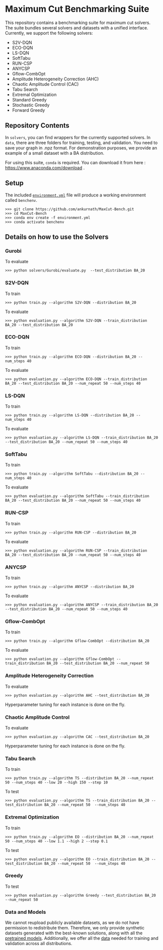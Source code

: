 # Maximum Cut Benchmarking Suite

This repository contains a benchmarking suite for maximum cut
solvers. The suite bundles several solvers and datasets with a unified
interface. Currently, we support the following solvers:

- S2V-DQN
- ECO-DQN
- LS-DQN
- SoftTabu
- RUN-CSP
- ANYCSP
- Gflow-CombOpt
- Amplitude Heterogeneity Correction (AHC)
- Chaotic Amplitude Control (CAC)
- Tabu Search
- Extremal Optimization
- Standard Greedy 
- Stochastic Greedy
- Forward Greedy


## Repository Contents

In `solvers`, you can find wrappers for the currently supported solvers. In `data`, there are three folders for training, testing, and validation. You need to save your graph in .npz format. For demonstration purposes, we provide an example of a small dataset with a BA distribution.

For using this suite, `conda` is required. You can download it from here : https://www.anaconda.com/download .

## Setup

The included [``environment.yml``](environment.yml) file will produce a working environment called ``benchenv``.

    >>> git clone https://github.com/ankurnath/MaxCut-Bench.git
    >>> cd MaxCut-Bench
    >>> conda env create -f environment.yml 
    >>> conda activate benchenv



## Details on how to use the Solvers

### Gurobi



To evaluate 

    >>> python solvers/Gurobi/evaluate.py  --test_distribution BA_20


### S2V-DQN

To train 

    >>> python train.py --algorithm S2V-DQN --distribution BA_20

To evaluate 

    >>> python evaluation.py --algorithm S2V-DQN --train_distribution BA_20 --test_distribution BA_20


### ECO-DQN

To train 

    >>> python train.py --algorithm ECO-DQN --distribution BA_20 --num_steps 40

To evaluate 

    >>> python evaluation.py --algorithm ECO-DQN --train_distribution BA_20 --test_distribution BA_20 --num_repeat 50 --num_steps 40


### LS-DQN

To train 

    >>> python train.py --algorithm LS-DQN --distribution BA_20 --num_steps 40

To evaluate 

    >>> python evaluation.py --algorithm LS-DQN --train_distribution BA_20 --test_distribution BA_20 --num_repeat 50 --num_steps 40

### SoftTabu

To train 

    >>> python train.py --algorithm SoftTabu --distribution BA_20 --num_steps 40

To evaluate 

    >>> python evaluation.py --algorithm SoftTabu --train_distribution BA_20 --test_distribution BA_20 --num_repeat 50 --num_steps 40



### RUN-CSP

To train 

    >>> python train.py --algorithm RUN-CSP --distribution BA_20 

To evaluate 

    >>> python evaluation.py --algorithm RUN-CSP --train_distribution BA_20 --test_distribution BA_20 --num_repeat 50 --num_steps 40


### ANYCSP

To train 

    >>> python train.py --algorithm ANYCSP --distribution BA_20 

To evaluate 

    >>> python evaluation.py --algorithm ANYCSP --train_distribution BA_20 --test_distribution BA_20 --num_repeat 50 --num_steps 40

### Gflow-CombOpt

To train 

    >>> python train.py --algorithm Gflow-CombOpt --distribution BA_20 

To evaluate 

    >>> python evaluation.py --algorithm Gflow-CombOpt --train_distribution BA_20 --test_distribution BA_20 --num_repeat 50 


### Amplitude Heterogeneity Correction

To evaluate 

    >>> python evaluation.py --algorithm AHC --test_distribution BA_20 

Hyperparameter tuning for each instance is done on the fly.

### Chaotic Amplitude Control

To evaluate 

    >>> python evaluation.py --algorithm CAC --test_distribution BA_20 

Hyperparameter tuning for each instance is done on the fly.

### Tabu Search

To train

    >>> python train.py --algorithm TS --distribution BA_20 --num_repeat 50 --num_steps 40 --low 20 --high 150 --step 10

To test

    >>> python evaluation.py --algorithm TS --train_distribution BA_20 --test_distribution BA_20 --num_repeat 50  --num_steps 40


### Extremal Optimization

To train

    >>> python train.py --algorithm EO --distribution BA_20 --num_repeat 50 --num_steps 40 --low 1.1 --high 2 --step 0.1

To test

    >>> python evaluation.py --algorithm EO --train_distribution BA_20 --test_distribution BA_20 --num_repeat 50  --num_steps 40

### Greedy

To test

    >>> python evaluation.py --algorithm Greedy --test_distribution BA_20 --num_repeat 50  


### Data and Models

We cannot reupload publicly available datasets, as we do not have permission to redistribute them. Therefore, we only provide synthetic datasets generated with the best-known solutions, along with all the [pretrained models](https://drive.google.com/file/d/1gGoIQ1LhzomLS0hhzpAjnslVet4faZIo/view?usp=sharing). Additionally, we offer all the [data](https://drive.google.com/file/d/1LJ0kjavA9wIjnIpmkI38-wlf2C77p3dy/view?usp=sharing) needed for training and validation across all distributions.


